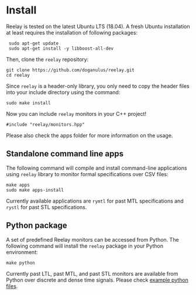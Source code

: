 # Install 

Reelay is tested on the latest Ubuntu LTS (18.04). A fresh Ubuntu installation at least requires the installation of following packages:

     sudo apt-get update
     sudo apt-get install -y libboost-all-dev

Then, clone the `reelay` repository:
    
    git clone https://github.com/doganulus/reelay.git
    cd reelay

Since `reelay` is a header-only library, you only need to copy the header files into your include directory using the command:

    sudo make install

Now you can include `reelay` monitors in your C++ project!

    #include "reelay/monitors.hpp"

Please also check the apps folder for more information on the usage.

## Standalone command line apps

The following command will compile and install command-line applications using `reelay` library to monitor formal specifications over CSV files: 

    make apps
    sudo make apps-install

Currently available applications are `rymtl` for past MTL specifications and `rystl` for past STL specifications.

## Python package

A set of predefined Reelay monitors can be accessed from Python. The following command will install the `reelay` package in your Python environment:

    make python

Currently past LTL, past MTL, and past STL monitors are available from Python over discrete and dense time signals. Please check [example python files](https://github.com/doganulus/reelay/tree/master/python/examples).